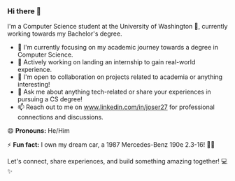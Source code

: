 ### Hi there 👋

I'm a Computer Science student at the University of Washington 💜, currently working towards my Bachelor's degree.

- 🔭 I'm currently focusing on my academic journey towards a degree in Computer Science.
- 🌱 Actively working on landing an internship to gain real-world experience.
- 👯 I'm open to collaboration on projects related to academia or anything interesting!
- 💬 Ask me about anything tech-related or share your experiences in pursuing a CS degree!
- 📫 Reach out to me on www.linkedin.com/in/joser27 for professional connections and discussions.

😄 **Pronouns:** He/Him

⚡ **Fun fact:** I own my dream car, a 1987 Mercedes-Benz 190e 2.3-16! 🚗✨

Let's connect, share experiences, and build something amazing together! 💻✨
